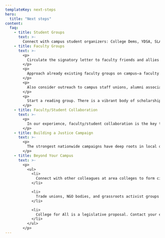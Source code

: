 ```yaml
---
templateKey: next-steps
hero:
  title: "Next steps"
content:
  faq:
    - title: Student Groups
      text: >-
        Connect with campus student organizers: College Dems, YDSA, SLAM, ethnic student associations, or other chapters of public interest groups with experience in campus organizing. Graduate student unions are often well organized and eager to get involved.
    - title: Faculty Groups
      text: >-
        <p>
          Circulate the signatory letter to faculty friends and allies on campus and urge them to sign. If there are people who seem passionate about the issue, meet face-to-face to decide on a useful, proactive course of action. Consider placing an OpEd in a campus or local paper, drafting a letter or petition to distribute to administrators, trustees, and alumni, or organizing a teach-in to raise the profile of College for All.
        </p>
        <p>
          Approach already existing faculty groups on campus—a faculty association or senate, a union, an AAUP chapter, or an academic center on inequality with faculty affiliates. Urge them to place College for All on their agenda or take up the initiative as a research action initiative
        </p>
        <p>
          Also consider outreach to campus staff unions, alumni associations, and activist groups in your community
        </p>
        <p>
          Start a reading group. There is a vibrant body of scholarship not only on the ravages of student debt and neoliberal education, but increasingly on debt resistance, and the potential of indebtedness to become a form of collective political power.
        </p>
    - title: Faculty/Student Collaboration
      text: >-
        <p>
          In our experience, faculty/student collaboration is the key to effective action, and especially on an initiative like this, which links the student debt burden and the racial wealth gap to de-professionalization and the degradation of higher education as a public good. Consider forming a new faculty/student pressure group or a coalition of existing ones.
        </p>
    - title: Building a Justice Campaign
      text: >-
        <p>
          The strongest nationwide campaigns have deep roots in local organizing, and are built from the bottom up. Although College for All now exists as a top-level legislative proposition in Congress, it evolved in response to organizing by debtors from predominantly low-income households who held for-profit college debts. Now is the time for academic professionals to pitch in, but in ways that are mindful of these histories of organizing, and accountable to unpaid debts from the histories of settler colonialism, slavery, and exclusion. Consider, for example, the Scholars for Social Justice campaign for reparations in higher education.
        </p>
    - title: Beyond Your Campus
      text: >-
        <p>
          <ul>
            <li>
              Connect with other colleagues at area colleges to form city-wide, system-wide, or state-wide coalitions.
            </li>

            <li>
              Trade unions, NGO bodies, and grassroots activist groups are potential allies.  
            </li>

            <li>
              College for All is a legislative proposal. Contact your elected representatives about your support for the proposal. Ask what position they take and why. 
            </li>
          </ul>
        </p>
---
```

